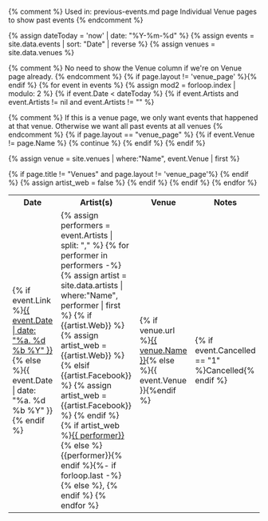 {% comment %}
  Used in:
  previous-events.md page
  Individual Venue pages to show past events
{% endcomment %}


{% assign dateToday = 'now' | date: "%Y-%m-%d" %}
{% assign events = site.data.events | sort: "Date" | reverse  %}
{% assign venues = site.data.venues %}

<div style="overflow-x:auto;" >
<table class="events">
<tr>
<th>Date</th>
<th>Artist(s)</th>
{% comment %}
  No need to show the Venue column if we're on Venue page already.
{% endcomment %}
{% if page.layout != 'venue_page' %}<th>Venue</th>{% endif %}
<th>Notes</th>
</tr>
{% for event in events %}
{% assign mod2 = forloop.index | modulo: 2 %}
{% if event.Date < dateToday  %}
{% if event.Artists and event.Artists != nil and event.Artists != "" %}

{% comment %}
  If this is a venue page, we only want events that happened at that venue.
  Otherwise we want all past events at all venues
{% endcomment %}
{% if page.layout == "venue_page" %}
{% if event.Venue != page.Name %}
{% continue %}
{% endif %}
{% endif %}

{% assign venue = site.venues | where:"Name", event.Venue | first %}

<tr class="event-item {% if mod2 == 0 %}even{% else %}odd{% endif %}">
<td>{% if event.Link %}<a href="{{event.Link}}">{{ event.Date | date: "%a. %d %b %Y" }}</a>{% else %}{{ event.Date | date: "%a. %d %b %Y" }}{% endif %}</td>
<td>
{% assign performers = event.Artists | split: "," %}
{% for performer in performers -%}
{% assign artist = site.data.artists | where:"Name", performer | first  %}
{% if {{artist.Web}} %}
{% assign artist_web = {{artist.Web}} %}
{% elsif {{artist.Facebook}} %}
{% assign artist_web = {{artist.Facebook}} %}
{% endif %}
{% if artist_web %}<a href="{{ artist_web }}">{{ performer}}</a>{% else %}{{performer}}{% endif %}{%- if forloop.last -%}{% else %}, {% endif %}
{% endfor %}
</td>
{% if page.title != "Venues" and page.layout != 'venue_page'%}
<td>{% if venue.url %}<a href="{{site.url}}{{ venue.url }}">{{ venue.Name }}</a>{% else %}{{ event.Venue }}{%endif %}</td>{% endif %}
<td>{% if event.Cancelled == "1"  %}Cancelled{% endif %}</td>
</tr>
{% assign artist_web = false %}
{% endif %} <!-- Artist field not empty -->
{% endif %} <!-- in the future -->
{% endfor %}  
</table>
</div>